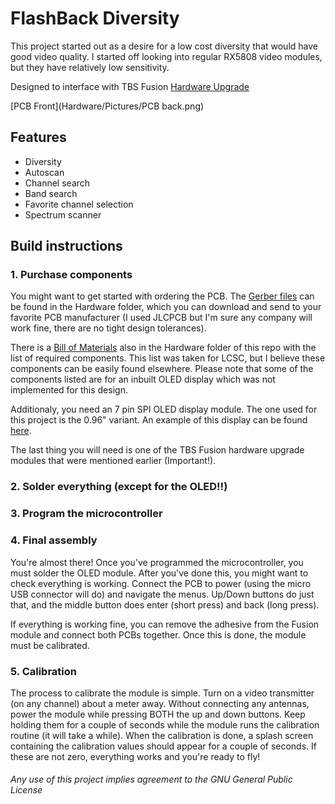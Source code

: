 # FlashBack Diversity

This project started out as a desire for a low cost diversity that would have good video quality. I started off looking into regular RX5808 video modules, but they have relatively low sensitivity. 

Designed to interface with TBS Fusion [Hardware Upgrade](https://www.team-blacksheep.com/products/prod:fusion_hwupgrade)

[PCB Front](Hardware/Pictures/PCB back.png)

## Features
- Diversity
- Autoscan
- Channel search
- Band search
- Favorite channel selection
- Spectrum scanner

## Build instructions

### 1. Purchase components

You might want to get started with ordering the PCB. The [Gerber files](Hardware/) can be found in the Hardware folder, which you can download and send to your favorite PCB manufacturer (I used JLCPCB but I'm sure any company will work fine, there are no tight design tolerances).

There is a [Bill of Materials](Hardware/) also in the Hardware folder of this repo with the list of required components. This list was taken for LCSC, but I believe these components can be easily found elsewhere. Please note that some of the components listed are for an inbuilt OLED display which was not implemented for this design. 

Additionaly, you need an 7 pin SPI OLED display module. The one used for this project is the 0.96" variant. An example of this display can be found [here](https://www.amazon.com/SSD1306-Display-MELIFE-Module-Arduino/dp/B087CW1YLK/ref=pd_sbs_1?pd_rd_w=rV6xU&pf_rd_p=de2765fe-65e5-4a88-aaad-a915dea49c67&pf_rd_r=RHG0ZNF5RSFNCNAR30E6&pd_rd_r=2ea41d08-5479-4dc0-b115-c3add2fa5a12&pd_rd_wg=ytx24&pd_rd_i=B087CW1YLK&psc=1).

The last thing you will need is one of the TBS Fusion hardware upgrade modules that were mentioned earlier (Important!).

### 2. Solder everything (except for the OLED!!)

### 3. Program the microcontroller

### 4. Final assembly

You're almost there! Once you've programmed the microcontroller, you must solder the OLED module. After you've done this, you might want to check everything is working. Connect the PCB to power (using the micro USB connector will do) and navigate the menus. Up/Down buttons do just that, and the middle button does enter (short press) and back (long press).

If everything is working fine, you can remove the adhesive from the Fusion module and connect both PCBs together. Once this is done, the module must be calibrated.

### 5. Calibration

The process to calibrate the module is simple. Turn on a video transmitter (on any channel) about a meter away. Without connecting any antennas, power the module while pressing BOTH the up and down buttons. Keep holding them for a couple of seconds while the module runs the calibration routine (it will take a while). When the calibration is done, a splash screen containing the calibration values should appear for a couple of seconds. If these are not zero, everything works and you're ready to fly!



###### Any use of this project implies agreement to the GNU General Public License
